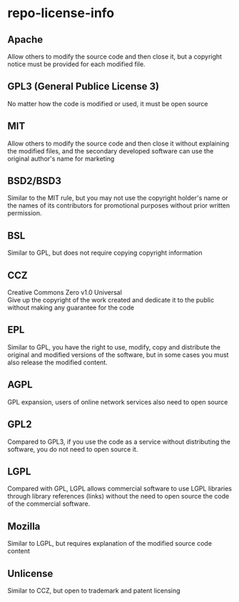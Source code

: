 # repo-license-info

## Apache
Allow others to modify the source code and then close it, but a copyright notice must be provided for each modified file.

## GPL3 (General Publice License 3)
No matter how the code is modified or used, it must be open source

## MIT
Allow others to modify the source code and then close it without explaining the modified files, and the secondary developed software can use the original author's name for marketing

## BSD2/BSD3
Similar to the MIT rule, but you may not use the copyright holder's name or the names of its contributors for promotional purposes without prior written permission.

## BSL
Similar to GPL, but does not require copying copyright information

## CCZ
Creative Commons Zero v1.0 Universal <br>
Give up the copyright of the work created and dedicate it to the public without making any guarantee for the code

## EPL
Similar to GPL, you have the right to use, modify, copy and distribute the original and modified versions of the software, but in some cases you must also release the modified content.

## AGPL
GPL expansion, users of online network services also need to open source

## GPL2
Compared to GPL3, if you use the code as a service without distributing the software, you do not need to open source it.

## LGPL
Compared with GPL, LGPL allows commercial software to use LGPL libraries through library references (links) without the need to open source the code of the commercial software.

## Mozilla
Similar to LGPL, but requires explanation of the modified source code content

## Unlicense
Similar to CCZ, but open to trademark and patent licensing
